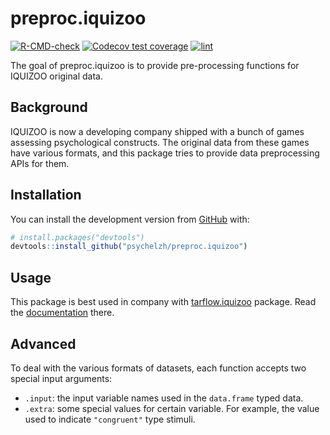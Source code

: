 
<!-- README.md is generated from README.Rmd. Please edit that file -->

# preproc.iquizoo

<!-- badges: start -->

[![R-CMD-check](https://github.com/psychelzh/preproc.iquizoo/actions/workflows/R-CMD-check.yaml/badge.svg)](https://github.com/psychelzh/preproc.iquizoo/actions/workflows/R-CMD-check.yaml)
[![Codecov test
coverage](https://codecov.io/gh/psychelzh/preproc.iquizoo/branch/main/graph/badge.svg)](https://codecov.io/gh/psychelzh/preproc.iquizoo?branch=main)
[![lint](https://github.com/psychelzh/preproc.iquizoo/workflows/lint/badge.svg)](https://github.com/psychelzh/preproc.iquizoo/actions)
<!-- badges: end -->

The goal of preproc.iquizoo is to provide pre-processing functions for
IQUIZOO original data.

## Background

IQUIZOO is now a developing company shipped with a bunch of games
assessing psychological constructs. The original data from these games
have various formats, and this package tries to provide data
preprocessing APIs for them.

## Installation

You can install the development version from
[GitHub](https://github.com/) with:

``` r
# install.packages("devtools")
devtools::install_github("psychelzh/preproc.iquizoo")
```

## Usage

This package is best used in company with
[tarflow.iquizoo](https://github.com/psychelzh/tarflow.iquizoo) package.
Read the [documentation](https://psychelzh.github.io/tarflow.iquizoo)
there.

## Advanced

To deal with the various formats of datasets, each function accepts two
special input arguments:

- `.input`: the input variable names used in the `data.frame` typed
  data.
- `.extra`: some special values for certain variable. For example, the
  value used to indicate `"congruent"` type stimuli.
